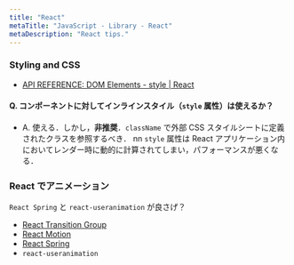 ```yaml
---
title: "React"
metaTitle: "JavaScript - Library - React"
metaDescription: "React tips."
---
```


### Styling and CSS

- [API REFERENCE: DOM Elements - style | React](https://reactjs.org/docs/dom-elements.html#style)

#### Q. コンポーネントに対してインラインスタイル（`style` 属性）は使えるか？

- A. 使える．しかし，**非推奨**．`className` で外部 CSS スタイルシートに定義されたクラスを参照するべき．
  nn
  `style` 属性は React アプリケーション内においてレンダー時に動的に計算されてしまい，パフォーマンスが悪くなる．

### React でアニメーション

`React Spring` と `react-useranimation` が良さげ？

- [React Transition Group](https://reactcommunity.org/react-transition-group/)
- [React Motion](https://github.com/chenglou/react-motion)
- [React Spring](https://github.com/react-spring/react-spring)
- `react-useranimation`
